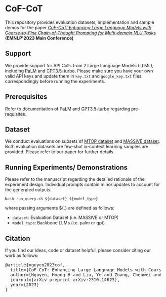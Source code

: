 # CoF-CoT
This repository provides evaluation datasets, implementation and sample demos for the paper [*CoF-CoT: Enhancing Large Language Models with Coarse-to-Fine Chain-of-Thought Prompting for Multi-domain NLU Tasks*](https://arxiv.org/abs/2310.14623) **(EMNLP'2023 Main Conference)**

## Support
We provide support for API Calls from 2 Large Language Models (LLMs), including [PaLM](https://blog.research.google/2022/04/pathways-language-model-palm-scaling-to.html) and [GPT3.5-turbo](https://openai.com/blog/gpt-3-5-turbo-fine-tuning-and-api-updates).
Please make sure you have your own valid API keys and update them in ```key.txt``` and ```google_key.txt``` files correspondingly before running the experiments.

## Prerequisites
Refer to documentation of [PaLM](https://blog.research.google/2022/04/pathways-language-model-palm-scaling-to.html) and [GPT3.5-turbo](https://openai.com/blog/gpt-3-5-turbo-fine-tuning-and-api-updates) regarding pre-requisites.

## Dataset
We conduct evaluations on subsets of [MTOP dataset](https://aclanthology.org/2021.eacl-main.257/) and [MASSIVE dataset](https://aclanthology.org/2023.acl-long.235/).
Both evaluation datasets are few-shot in-context learning samples are provided. Please refer to our paper for further details.


## Running Experiments/ Demonstrations
Please refer to the manuscript regarding the detailed rationale of the experiment design.
Individual prompts contain minor updates to account for the generated outputs.
```
bash run_query.sh ${dataset} ${model_type}
```

where passing arguments ${.} are defined as follows: 
* ```dataset```: Evaluation Dataset (i.e. MASSIVE or MTOP)
* ```model_type```: Backbone LLMs (i.e. palm or gpt)


## Citation
If you find our ideas, code or dataset helpful, please consider citing our work as follows:
<pre>
@article{nguyen2023cof,
  title={CoF-CoT: Enhancing Large Language Models with Coarse-to-Fine Chain-of-Thought Prompting for Multi-domain NLU Tasks},
  author={Nguyen, Hoang H and Liu, Ye and Zhang, Chenwei and Zhang, Tao and Yu, Philip S},
  journal={arXiv preprint arXiv:2310.14623},
  year={2023}
}
</pre>

